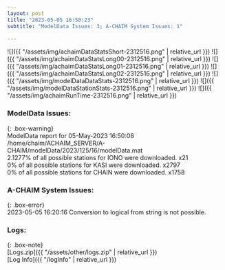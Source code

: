 ```yaml
---
layout: post
title: "2023-05-05 16:50:23"
subtitle: "ModelData Issues: 3; A-CHAIM System Issues: 1"

---
```


![]({{ "/assets/img/achaimDataStatsShort-2312516.png" | relative_url }})
![]({{ "/assets/img/achaimDataStatsLong00-2312516.png" | relative_url }})
![]({{ "/assets/img/achaimDataStatsLong01-2312516.png" | relative_url }})
![]({{ "/assets/img/achaimDataStatsLong02-2312516.png" | relative_url }})
![]({{ "/assets/img/modelDataDataStats-2312516.png" | relative_url }})
![]({{ "/assets/img/modelDataStationStats-2312516.png" | relative_url }})
![]({{ "/assets/img/achaimRunTime-2312516.png" | relative_url }})


### ModelData Issues:  
  
{: .box-warning}  
 ModelData report for 05-May-2023 16:50:08   
 /home/chaim/ACHAIM_SERVER/A-CHAIM/modelData/2023/125/16/modelData.mat   
 2.1277% of all possible stations for IONO were downloaded. x21   
 0% of all possible stations for KASI were downloaded. x2797   
 0% of all possible stations for CHAIN were downloaded. x1758   
  
### A-CHAIM System Issues:  
  
{: .box-error}  
2023-05-05 16:20:16 Conversion to logical from string is not possible.  

### Logs:  
  
{: .box-note}  
[Logs.zip]({{ "/assets/other/logs.zip" | relative_url }})  
[Log Info]({{ "/logInfo" | relative_url }})  
